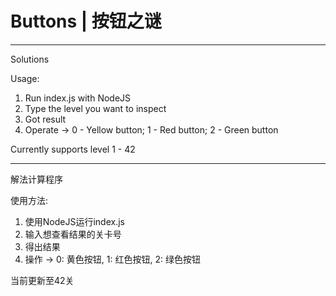 # Buttons | 按钮之谜 #

-------

Solutions

Usage:

1. Run index.js with NodeJS
2. Type the level you want to inspect
3. Got result
4. Operate -> 0 - Yellow button; 1 - Red button; 2 - Green button

Currently supports level 1 - 42

-------

解法计算程序

使用方法:

1. 使用NodeJS运行index.js
2. 输入想查看结果的关卡号
3. 得出结果
4. 操作 -> 0: 黄色按钮, 1: 红色按钮, 2: 绿色按钮

当前更新至42关
